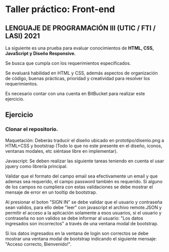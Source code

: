 # Taller práctico: Front-end
## LENGUAJE DE PROGRAMACIÓN III (UTIC / FTI / LASI) 2021

La siguiente es una prueba para evaluar conocimientos de **HTML, CSS, JavaScript y Diseño Responsive.**

Se busca que cumpla con los requerimientos especificados.

Se evaluará habilidad en HTML y CSS, además aspectos de organización de código, buenas prácticas, prioridad y creatividad para resolver los requerimientos.

Es necesario contar con una cuenta en BitBucket para realizar este ejercicio.

## Ejercicio
### Clonar el repositorio.

Maquetación: Deberás traducir el diseño ubicado en prototipo/disenio.png a HTML+CSS y bootstrap (Todo lo que no este presente en el diseño, iconos, ventanas modales, etc siéntase libre en implementar).

Javascript: Se deben realizar las siguiente tareas teniendo en cuenta el usar jquery como librería principal.

Validar que el formato del campo email sea efectivamente un email y que ademas sea requerido, el campo password también es requerido. Si alguno de los campos no cumpliera con estas validaciones se debe mostrar el mensaje de error en un tooltip de bootstrap.

Al presionar el boton "SIGN IN" se debe validar que el usuario y contraseña sean validos, para ello debe "leer" con javascript el archivo remote.JSON y permitir el acceso a la aplicación solamente a esos usuarios, si el usuario y contraseña no son validos se debe informar al usuario: "Los datos ingresados son incorrectos" a través de una ventana modal de bootstrap.

Si los datos ingresados en la ventana de login son correctos se debe mostrar una ventana modal de bootstrap indicando el siguiente mensaje: "Acceso correcto, Bienvenido!".
